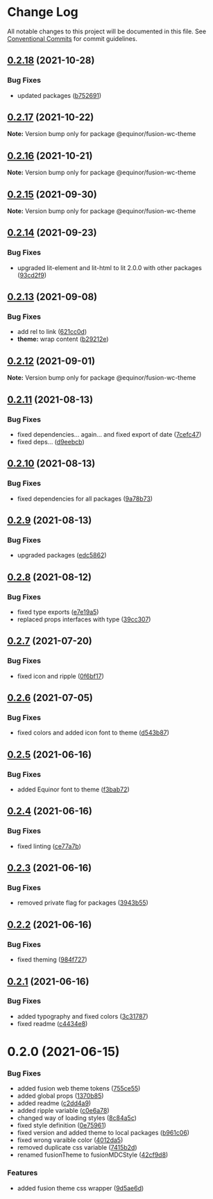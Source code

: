 # Change Log

All notable changes to this project will be documented in this file.
See [Conventional Commits](https://conventionalcommits.org) for commit guidelines.

## [0.2.18](https://github.com/equinor/fusion-web-components/compare/@equinor/fusion-wc-theme@0.2.17...@equinor/fusion-wc-theme@0.2.18) (2021-10-28)


### Bug Fixes

* updated packages ([b752691](https://github.com/equinor/fusion-web-components/commit/b75269105063dfbb150432bd86426e33d67ba869))





## [0.2.17](https://github.com/equinor/fusion-web-components/compare/@equinor/fusion-wc-theme@0.2.16...@equinor/fusion-wc-theme@0.2.17) (2021-10-22)

**Note:** Version bump only for package @equinor/fusion-wc-theme





## [0.2.16](https://github.com/equinor/fusion-web-components/compare/@equinor/fusion-wc-theme@0.2.15...@equinor/fusion-wc-theme@0.2.16) (2021-10-21)

**Note:** Version bump only for package @equinor/fusion-wc-theme





## [0.2.15](https://github.com/equinor/fusion-web-components/compare/@equinor/fusion-wc-theme@0.2.14...@equinor/fusion-wc-theme@0.2.15) (2021-09-30)

**Note:** Version bump only for package @equinor/fusion-wc-theme





## [0.2.14](https://github.com/equinor/fusion-web-components/compare/@equinor/fusion-wc-theme@0.2.13...@equinor/fusion-wc-theme@0.2.14) (2021-09-23)


### Bug Fixes

* upgraded lit-element and lit-html to lit 2.0.0 with other packages ([93cd2f9](https://github.com/equinor/fusion-web-components/commit/93cd2f997d6045fd5ab69fe05ccee5acfa861ad7))





## [0.2.13](https://github.com/equinor/fusion-web-components/compare/@equinor/fusion-wc-theme@0.2.12...@equinor/fusion-wc-theme@0.2.13) (2021-09-08)


### Bug Fixes

* add rel to link ([621cc0d](https://github.com/equinor/fusion-web-components/commit/621cc0d60dd76ce45961abfa55dca100d5ae6959))
* **theme:** wrap content ([b29212e](https://github.com/equinor/fusion-web-components/commit/b29212e44d30bd84ed5bb2d44bf9f2b88c92c437))





## [0.2.12](https://github.com/equinor/fusion-web-components/compare/@equinor/fusion-wc-theme@0.2.11...@equinor/fusion-wc-theme@0.2.12) (2021-09-01)

**Note:** Version bump only for package @equinor/fusion-wc-theme





## [0.2.11](https://github.com/equinor/fusion-web-components/compare/@equinor/fusion-wc-theme@0.2.10...@equinor/fusion-wc-theme@0.2.11) (2021-08-13)


### Bug Fixes

* fixed dependencies... again... and fixed export of date ([7cefc47](https://github.com/equinor/fusion-web-components/commit/7cefc47b307e67c3a79c41579e07ece70c2e0728))
* fixed deps... ([d9eebcb](https://github.com/equinor/fusion-web-components/commit/d9eebcb1d637e9c2bb64f465c9378f1fea17c973))





## [0.2.10](https://github.com/equinor/fusion-web-components/compare/@equinor/fusion-wc-theme@0.2.9...@equinor/fusion-wc-theme@0.2.10) (2021-08-13)


### Bug Fixes

* fixed dependencies for all packages ([9a78b73](https://github.com/equinor/fusion-web-components/commit/9a78b73068685cd4d096fdea1e8501464c18a51c))





## [0.2.9](https://github.com/equinor/fusion-web-components/compare/@equinor/fusion-wc-theme@0.2.8...@equinor/fusion-wc-theme@0.2.9) (2021-08-13)


### Bug Fixes

* upgraded packages ([edc5862](https://github.com/equinor/fusion-web-components/commit/edc58624c3921ef6c77020dd3a026f40ed1dd5f2))





## [0.2.8](https://github.com/equinor/fusion-web-components/compare/@equinor/fusion-wc-theme@0.2.7...@equinor/fusion-wc-theme@0.2.8) (2021-08-12)


### Bug Fixes

* fixed type exports ([e7e19a5](https://github.com/equinor/fusion-web-components/commit/e7e19a59c3db40b20d29f9ea888614a188a2fcc4))
* replaced props interfaces with type ([39cc307](https://github.com/equinor/fusion-web-components/commit/39cc3078b3bb217587f5eb39020a312cb859bb96))





## [0.2.7](https://github.com/equinor/fusion-web-components/compare/@equinor/fusion-wc-theme@0.2.6...@equinor/fusion-wc-theme@0.2.7) (2021-07-20)


### Bug Fixes

* fixed icon and ripple ([0f6bf17](https://github.com/equinor/fusion-web-components/commit/0f6bf17ad6bc4e537afbbac31d93f6ddd35ce096))





## [0.2.6](https://github.com/equinor/fusion-web-components/compare/@equinor/fusion-wc-theme@0.2.5...@equinor/fusion-wc-theme@0.2.6) (2021-07-05)


### Bug Fixes

* fixed colors and added icon font to theme ([d543b87](https://github.com/equinor/fusion-web-components/commit/d543b87224db4609695e20c11d79363ccf8d4b14))





## [0.2.5](https://github.com/equinor/fusion-web-components/compare/@equinor/fusion-wc-theme@0.2.4...@equinor/fusion-wc-theme@0.2.5) (2021-06-16)


### Bug Fixes

* added Equinor font to theme ([f3bab72](https://github.com/equinor/fusion-web-components/commit/f3bab72d6d9d7a5da07701223b7ed6e20a18b586))





## [0.2.4](https://github.com/equinor/fusion-web-components/compare/@equinor/fusion-wc-theme@0.2.3...@equinor/fusion-wc-theme@0.2.4) (2021-06-16)


### Bug Fixes

* fixed linting ([ce77a7b](https://github.com/equinor/fusion-web-components/commit/ce77a7bcf493e6d05b4201513b8676906130d235))





## [0.2.3](https://github.com/equinor/fusion-web-components/compare/@equinor/fusion-wc-theme@0.2.2...@equinor/fusion-wc-theme@0.2.3) (2021-06-16)


### Bug Fixes

* removed private flag for packages ([3943b55](https://github.com/equinor/fusion-web-components/commit/3943b555441b8d8007ddedb795b54ac6009e7a04))





## [0.2.2](https://github.com/equinor/fusion-web-components/compare/@equinor/fusion-wc-theme@0.2.1...@equinor/fusion-wc-theme@0.2.2) (2021-06-16)


### Bug Fixes

* fixed theming ([984f727](https://github.com/equinor/fusion-web-components/commit/984f72745c2012fe6141c8cd786c45d349b36a8a))





## [0.2.1](https://github.com/equinor/fusion-web-components/compare/@equinor/fusion-wc-theme@0.2.0...@equinor/fusion-wc-theme@0.2.1) (2021-06-16)


### Bug Fixes

* added typography and fixed colors ([3c31787](https://github.com/equinor/fusion-web-components/commit/3c31787dc0b2ff7a6ee5af05036a3547aeb4e442))
* fixed readme ([c4434e8](https://github.com/equinor/fusion-web-components/commit/c4434e8489acb0829af0261c75917c310d69875b))





# 0.2.0 (2021-06-15)


### Bug Fixes

* added fusion web theme tokens ([755ce55](https://github.com/equinor/fusion-web-components/commit/755ce55ff27b6853e52ec6537e68efe237114344))
* added global props ([1370b85](https://github.com/equinor/fusion-web-components/commit/1370b8524646919f8572d5e7f12d6dfba4f20726))
* added readme ([c2dd4a9](https://github.com/equinor/fusion-web-components/commit/c2dd4a9557cbfeaa8bd559ae5ce80998782ac77c))
* added ripple variable ([c0e6a78](https://github.com/equinor/fusion-web-components/commit/c0e6a78cac2bda23e3897db0d46074129a2b7ac6))
* changed way of loading styles ([8c84a5c](https://github.com/equinor/fusion-web-components/commit/8c84a5cdecdf64c0523b8842c2f2d7592b3906c3))
* fixed style definition ([0e75961](https://github.com/equinor/fusion-web-components/commit/0e75961a378ba12d994d9737b1dbb5f729c68dfd))
* fixed version and added theme to local packages ([b961c06](https://github.com/equinor/fusion-web-components/commit/b961c0608647a8f664f135f4e0d37b794ffee296))
* fixed wrong varaible color ([4012da5](https://github.com/equinor/fusion-web-components/commit/4012da5aecc14b5df519fec12edd7280258b740e))
* removed duplicate css variable ([7415b2d](https://github.com/equinor/fusion-web-components/commit/7415b2d6cedc6b08ae7a1b036831f85711bd5bb6))
* renamed fusionTheme to fusionMDCStyle ([42cf9d8](https://github.com/equinor/fusion-web-components/commit/42cf9d8f867b637d0baebda4c213ee340b41c303))


### Features

* added fusion theme css wrapper ([9d5ae6d](https://github.com/equinor/fusion-web-components/commit/9d5ae6ddd0f6ed2ba4148d6b5adbe44ea6bca633))
